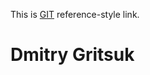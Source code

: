 [GIT]: https://dimaklan.github.io/rsschool-cv/gh-pages/cv
This is [GIT] reference-style link.


# **Dmitry Gritsuk**
